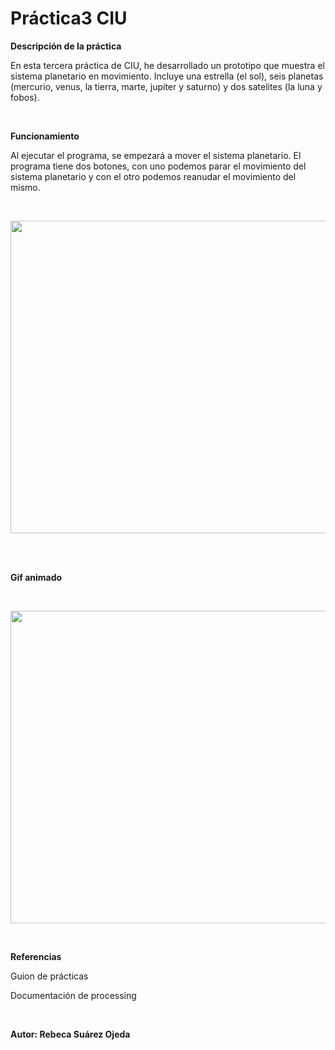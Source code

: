 # Práctica3 CIU

<p><b> Descripción de la práctica </b></p>

En esta tercera práctica de CIU, he desarrollado un prototipo que muestra el sistema planetario en movimiento. Incluye una estrella (el sol), seis planetas (mercurio, venus, la tierra, marte, jupiter y saturno) y dos satelites (la luna y fobos).


<br>
<p><b> Funcionamiento </b></p>

Al ejecutar el programa, se empezará a mover el sistema planetario. El programa tiene dos botones, con uno podemos parar el movimiento del sistema planetario y con el otro podemos reanudar el movimiento del mismo.

<br>
<p align="center">
  <img width="750" height="500" src="https://user-images.githubusercontent.com/72138219/155897551-869391ad-2c09-407b-a8cd-38a99b86eb3b.PNG">
</p>
<br>

<br>
<p><b> Gif animado  </b></p>
<br>
<p align="center">
  <img width="750" height="500" src="https://user-images.githubusercontent.com/72138219/156951785-55b517f8-e9ab-4c19-9642-042fbe7e6a80.gif">
</p>
<br>

<p><b> Referencias </b></p>
<p>Guion de prácticas</p>

<p>Documentación de processing</p>

<br>
<p><b> Autor: Rebeca Suárez Ojeda </b></p>
